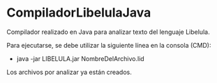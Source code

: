 # CompiladorLibelulaJava
Compilador realizado en Java para analizar texto del lenguaje Libelula.

Para ejecutarse, se debe utilizar la siguiente línea en la consola (CMD):
- java -jar LIBELULA.jar NombreDelArchivo.lid

Los archivos por analizar ya están creados.
